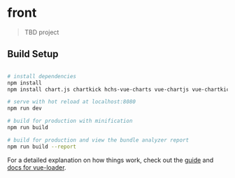# front

> TBD project

## Build Setup

``` bash

# install dependencies
npm install
npm install chart.js chartkick hchs-vue-charts vue-chartjs vue-chartkick

# serve with hot reload at localhost:8080
npm run dev

# build for production with minification
npm run build

# build for production and view the bundle analyzer report
npm run build --report
```

For a detailed explanation on how things work, check out the [guide](http://vuejs-templates.github.io/webpack/) and [docs for vue-loader](http://vuejs.github.io/vue-loader).
